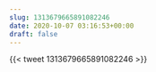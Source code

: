 ```yaml
---
slug: 1313679665891082246
date: 2020-10-07 03:16:53+00:00
draft: false
---
```


{{< tweet 1313679665891082246 >}}
